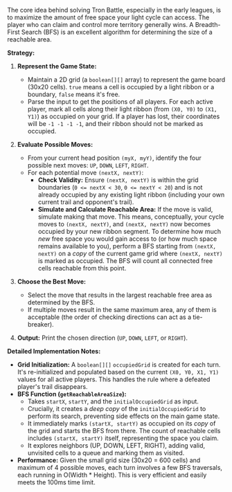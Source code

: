 The core idea behind solving Tron Battle, especially in the early leagues, is to maximize the amount of free space your light cycle can access. The player who can claim and control more territory generally wins. A Breadth-First Search (BFS) is an excellent algorithm for determining the size of a reachable area.

**Strategy:**

1.  **Represent the Game State:**
    *   Maintain a 2D grid (a `boolean[][]` array) to represent the game board (30x20 cells). `true` means a cell is occupied by a light ribbon or a boundary, `false` means it's free.
    *   Parse the input to get the positions of all players. For each active player, mark all cells along their light ribbon (from `(X0, Y0)` to `(X1, Y1)`) as occupied on your grid. If a player has lost, their coordinates will be `-1 -1 -1 -1`, and their ribbon should not be marked as occupied.

2.  **Evaluate Possible Moves:**
    *   From your current head position `(myX, myY)`, identify the four possible next moves: `UP`, `DOWN`, `LEFT`, `RIGHT`.
    *   For each potential move `(nextX, nextY)`:
        *   **Check Validity:** Ensure `(nextX, nextY)` is within the grid boundaries (`0 <= nextX < 30`, `0 <= nextY < 20`) and is not already occupied by any existing light ribbon (including your own current trail and opponent's trail).
        *   **Simulate and Calculate Reachable Area:** If the move is valid, simulate making that move. This means, conceptually, your cycle moves to `(nextX, nextY)`, and `(nextX, nextY)` now becomes occupied by your new ribbon segment. To determine how much *new* free space you would gain access to (or how much space remains available to you), perform a BFS starting from `(nextX, nextY)` on a *copy* of the current game grid where `(nextX, nextY)` is marked as occupied. The BFS will count all connected free cells reachable from this point.

3.  **Choose the Best Move:**
    *   Select the move that results in the largest reachable free area as determined by the BFS.
    *   If multiple moves result in the same maximum area, any of them is acceptable (the order of checking directions can act as a tie-breaker).

4.  **Output:** Print the chosen direction (`UP`, `DOWN`, `LEFT`, or `RIGHT`).

**Detailed Implementation Notes:**

*   **Grid Initialization:** A `boolean[][]` `occupiedGrid` is created for each turn. It's re-initialized and populated based on the current `(X0, Y0, X1, Y1)` values for all active players. This handles the rule where a defeated player's trail disappears.
*   **BFS Function (`getReachableAreaSize`):**
    *   Takes `startX`, `startY`, and the `initialOccupiedGrid` as input.
    *   Crucially, it creates a *deep copy* of the `initialOccupiedGrid` to perform its search, preventing side effects on the main game state.
    *   It immediately marks `(startX, startY)` as occupied on its *copy* of the grid and starts the BFS from there. The count of reachable cells includes `(startX, startY)` itself, representing the space you claim.
    *   It explores neighbors (UP, DOWN, LEFT, RIGHT), adding valid, unvisited cells to a queue and marking them as visited.
*   **Performance:** Given the small grid size (30x20 = 600 cells) and maximum of 4 possible moves, each turn involves a few BFS traversals, each running in O(Width * Height). This is very efficient and easily meets the 100ms time limit.